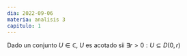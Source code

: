 ```yaml
---
dia: 2022-09-06
materia: analisis 3
capitulo: 1
---
```

Dado un conjunto $U \in \mathbb{C}$, $U$ es acotado sii $\exists r > 0 : U \subseteq D(0, r)$
